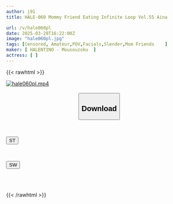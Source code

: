 ```yaml
---
author: j91
title: HALE-060 Mommy Friend Eating Infinite Loop Vol.55 Aina

url: /v/hale060pl
date: 2025-03-28T16:22:00Z
image: "hale060pl.jpg"
tags: [Censored, Amateur,POV,Facials,Slender,Mom Friends	]
maker: [ HALENTINO - Mousouzoku  ]
actress: [ ]
---
```



{{< rawhtml >}}

<div class="video" data-videoid="9Oz206OQYaiaQQr">
    <a href="javascript:;">
        <img src="/v/hale060pl/hale060pl.jpg" width="WIDTH" height="HEIGHT" alt="hale060pl.mp4" loading="lazy">
    </a>
</div>

<script type="text/javascript" src="https://j91.asia/asset/on-demand-st.js"></script>

<br>
  <link rel="stylesheet" href="https://j91.asia/asset/bs5.css">
  
  <center>
  <button class="btn btn-primary" type="button" data-bs-toggle="collapse" data-bs-target=".multi-collapse" aria-expanded="false" aria-controls="multiCollapseExample1 multiCollapseExample2"><h2>Download</h2></button></center>
</p>
<div class="row">
  <div class="col">
    <div class="collapse multi-collapse" id="multiCollapseExample1">
      <div class="card card-body">
	      	      <br>
<div class="buttons">  
<p><a href="/v/hale060pl/st.html" target="_blank"><button class="btn-hover color-3"><i class="fa fa-download"></i> ST</button></a></p></div>
    </div>
  </div>
</div>
  <div class="col">
    <div class="collapse multi-collapse" id="multiCollapseExample2">
      <div class="card card-body">
	      <br>
<div class="buttons">
<p><a href="/v/hale060pl/sw.html" target="_blank"><button class="btn-hover color-2"><i class="fa fa-download"></i> SW</button></a></p></div>
<br><br>
      </div>
    </div>
  </div>
</div>

{{< /rawhtml >}}
